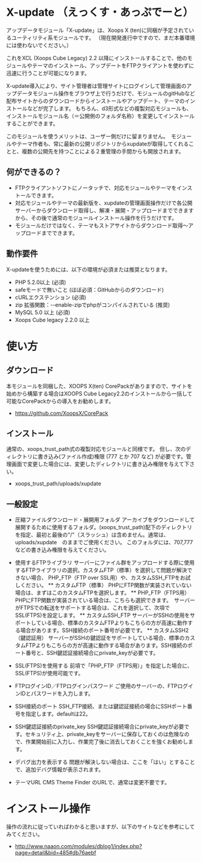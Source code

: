 # X-update （えっくす・あっぷでーと）
アップデータモジュール「X-update」は、Xoops X (ten)に同梱が予定されているユーティリティ系モジュールです。
（現在開発進行中ですので、まだ本番環境には使わないでください。）

これをXCL (Xoops Cube Legacy) 2.2 以降にインストールすることで、他のモジュールやテーマのインストール、アップデートをFTPクライアントを使わずに迅速に行うことが可能になります。

X-update導入により、サイト管理者は管理サイトにログインして管理画面のアップデータモジュール操作をブラウザ上で行うだけで、モジュールのgitHubなど配布サイトからのダウンロードからインストールやアップデート、テーマのインストールなどが完了します。
もちろん、d3形式などの複製対応モジュールも、インストールモジュール名（＝公開側のフォルダ名称）を変更してインストールすることができます。

このモジュールを使うメリットは、ユーザー側だけに留まりません。　モジュールやテーマ作者も、常に最新の公開リポジトリからxupdateが取得してくれることと、複数の公開先を持つことによる２重管理の手間からも開放されます。

## 何ができるの？
* FTPクライアントソフトにノータッチで、対応モジュールやテーマをインストールできます。
* 対応モジュールやテーマの最新版を、xupdateの管理画面操作だけで各公開サーバーからダウンロード取得し、解凍・展開・アップロードまでできますから、その後で通常のモジュールインストール操作を行うだけです。
* モジュールだけではなく、テーマもストアサイトからダウンロード取得～アップロードまでできます。

## 動作要件
X-updateを使うためには、以下の環境が必須または推奨となります。

* PHP 5.2.0以上 (必須)
* safeモードで無いこと (ほぼ必須：GitHubからのダウンロード)
* cURLエクステンション (必須)
* zip 拡張関数：--enable-zipでphpがコンパイルされている (推奨)
* MySQL 5.0 以上 (必須)
* Xoops Cube legacy 2.2.0 以上

# 使い方
## ダウンロード
本モジュールを同梱した、XOOPS X(ten) CorePackがありますので、サイトを始めから構築する場合はXOOPS Cube Legacy2.2のインストールから一括して可能なCorePackからの導入をお勧めします。
* https://github.com/XoopsX/CorePack

## インストール
通常の、xoops_trust_path式の複製対応モジュールと同様です。
但し、次のディレクトリに書き込み(ファイル作成)権限 (777 とか 707 など) が必要です。管理画面で変更した場合には、変更したディレクトリに書き込み権限を与えて下さい。
* xoops_trust_path/uploads/xupdate

## 一般設定
* 圧縮ファイルダウンロード・展開用フォルダ
アーカイブをダウンロードして展開するために使用するフォルダ。(xoops_trust_path)配下のディレクトリを指定、最初と最後の"/"（スラッシュ）は含めません。通常は、uploads/xupdate　のままでご使用ください。
このフォルダには、707,777 などの書き込み権限を与えてください。
* 使用するFTPライブラリ
サーバーにファイル群をアップロードする際に使用するFTPライブラリの選択。カスタムFTP（標準）を選択して問題が解決できない場合、
PHP_FTP（FTP over SSL用）や、カスタムSSH_FTPをお試しください。
** カスタムFTP（標準）
PHPにFTP関数が実装されていない場合は、まずはこのカスタムFTPを選択します。
** PHP_FTP（FTPS用）
PHPにFTP関数が実装されている場合は、こちらも選択できます。　サーバーがFTPSでの転送をサポートする場合は、これを選択して、次項でSSL(FTPS)を設定します。
** カスタムSSH_FTP
サーバーがSSHの使用をサポートしている場合、標準のカスタムFTPよりもこちらの方が高速に動作する場合があります。SSH接続のポート番号が必要です。
** カスタムSSH2（鍵認証用）
サーバーがSSHの鍵認証をサポートしている場合、標準のカスタムFTPよりもこちらの方が高速に動作する場合があります。SSH接続のポート番号と、SSH鍵認証接続場合にprivate_keyが必要です。

* SSL(FTPS)を使用する
前項で「PHP_FTP（FTPS用）」を指定した場合に、SSL(FTPS)が使用可能です。

* FTPログインID／FTPログインパスワード
ご使用のサーバーの、FTPログインIDとパスワードを入力します。

* SSH接続のポート
SSH_FTP接続、または鍵認証接続の場合にSSHポート番号を指定します。defaultは22。

* SSH鍵認証接続のprivate_key
SSH鍵認証接続場合にprivate_keyが必要です。セキュリティ上、private_keyをサーバーに保存しておくのは危険なので、作業開始前に入力し、作業完了後に消去しておくことを強くお勧めします。

* デバグ出力を表示する
問題が解決しない場合は、ここを「はい」とすることで、追加デバグ情報が表示されます。

* テーマURL
CMS Theme Finder のURLで、通常は変更不要です。

# インストール操作
操作の流れに従っていればわかると思いますが、以下のサイトなどを参考にしてみてください。
* http://www.naaon.com/modules/dblog1/index.php?page=detail&bid=485#db76aebf

